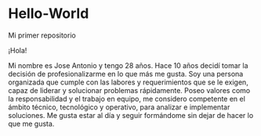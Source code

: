 # Hello-World
Mi primer repositorio

¡Hola!

Mi nombre es Jose Antonio y tengo 28 años. Hace 10 años decidí tomar la decisión de profesionalizarme en lo que más me gusta. Soy una persona organizada que cumple con las labores y requerimientos que se le exigen, capaz de liderar y solucionar problemas rápidamente. Poseo valores como la responsabilidad y el trabajo en equipo, me considero competente en el ámbito técnico, tecnológico y operativo, para analizar e implementar soluciones. Me gusta estar al día y seguir formándome sin dejar de hacer lo que me gusta.
